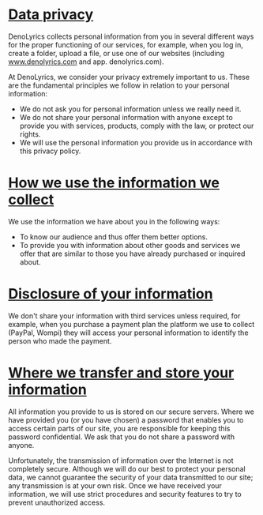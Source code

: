 # [Data privacy](#data-privacy)

DenoLyrics collects personal information from you in several different ways for the proper functioning of our services, for example, when you log in, create a folder, upload a file, or use one of our websites (including www.denolyrics.com and app. denolyrics.com).

At DenoLyrics, we consider your privacy extremely important to us. These are the fundamental principles we follow in relation to your personal information:


- We do not ask you for personal information unless we really need it.
- We do not share your personal information with anyone except to provide you with services, products, comply with the law, or protect our rights.
- We will use the personal information you provide us in accordance with this privacy policy.

# [How we use the information we collect](#how-we-use-the-information-we-collect)

We use the information we have about you in the following ways:

- To know our audience and thus offer them better options.
- To provide you with information about other goods and services we offer that are similar to those you have already purchased or inquired about.


# [Disclosure of your information](#disclosure-of-your-information)

We don't share your information with third services unless required, for example, when you purchase a payment plan the platform we use to collect (PayPal, Wompi) they will access your personal information to identify the person who made the payment.


# [Where we transfer and store your information](#where-we-transfer-and-store-your-information)

All information you provide to us is stored on our secure servers. Where we have provided you (or you have chosen) a password that enables you to access certain parts of our site, you are responsible for keeping this password confidential. We ask that you do not share a password with anyone.

Unfortunately, the transmission of information over the Internet is not completely secure. Although we will do our best to protect your personal data, we cannot guarantee the security of your data transmitted to our site; any transmission is at your own risk. Once we have received your information, we will use strict procedures and security features to try to prevent unauthorized access.